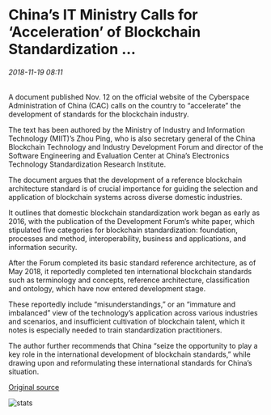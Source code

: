 # China’s IT Ministry Calls for ‘Acceleration’ of Blockchain Standardization ...

###### 2018-11-19 08:11

A document published Nov. 12 on the official website of the Cyberspace Administration of China (CAC) calls on the country to “accelerate” the development of standards for the blockchain industry.

The text has been authored by the Ministry of Industry and Information Technology (MIIT)’s Zhou Ping, who is also secretary general of the China Blockchain Technology and Industry Development Forum and director of the Software Engineering and Evaluation Center at China’s Electronics Technology Standardization Research Institute.

The document argues that the development of a reference blockchain architecture standard is of crucial importance for guiding the selection and application of blockchain systems across diverse domestic industries.

It outlines that domestic blockchain standardization work began as early as 2016, with the publication of the Development Forum’s white paper, which stipulated five categories for blockchain standardization: foundation, processes and method, interoperability, business and applications, and information security.

After the Forum completed its basic standard reference architecture, as of May 2018, it reportedly completed ten international blockchain standards such as terminology and concepts, reference architecture, classification and ontology, which have now entered development stage.

These reportedly include “misunderstandings,” or an “immature and imbalanced” view of the technology’s application across various industries and scenarios, and insufficient cultivation of blockchain talent, which it notes is especially needed to train standardization practitioners.

The author further recommends that China “seize the opportunity to play a key role in the international development of blockchain standards,” while drawing upon and reformulating these international standards for China’s situation.

[Original source](https://cointelegraph.com/news/chinas-it-ministry-calls-for-acceleration-of-blockchain-standardization)

![stats](https://c.statcounter.com/11760860/0/a89fa40b/1/ "stats")